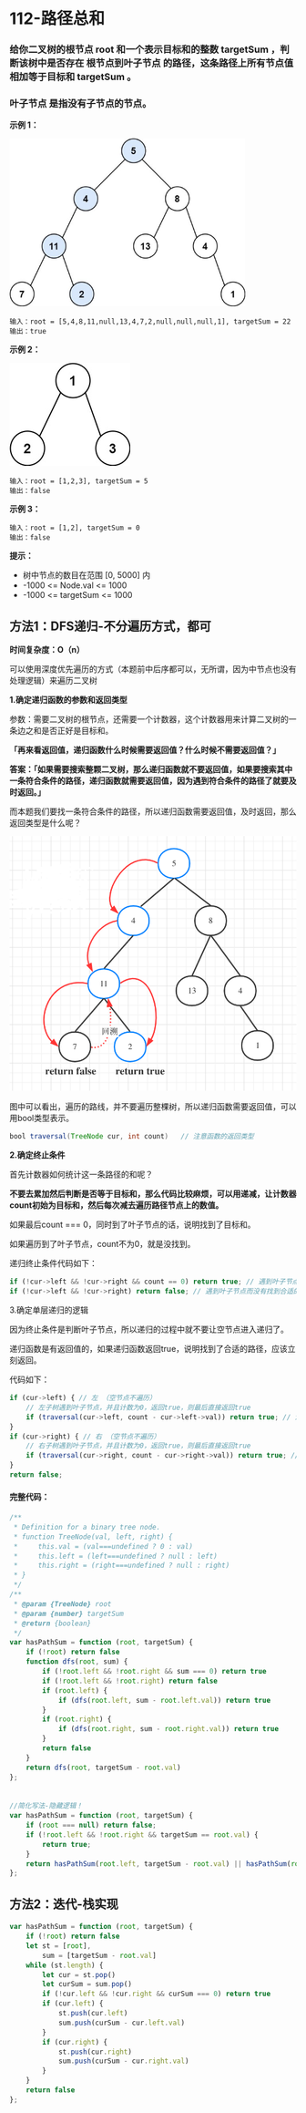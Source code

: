 # 112-路径总和

### 给你二叉树的根节点 root 和一个表示目标和的整数 targetSum ，判断该树中是否存在 根节点到叶子节点 的路径，这条路径上所有节点值相加等于目标和 targetSum 。

### 叶子节点 是指没有子节点的节点。

**示例 1：**

<img src="img/题目1.jpg" style="zoom:70%;" />

```
输入：root = [5,4,8,11,null,13,4,7,2,null,null,null,1], targetSum = 22
输出：true
```

**示例 2：**

<img src="img/题目2.jpg" />

```
输入：root = [1,2,3], targetSum = 5
输出：false
```

**示例 3：**

```
输入：root = [1,2], targetSum = 0
输出：false
```

**提示：**

- 树中节点的数目在范围 [0, 5000] 内
- -1000 <= Node.val <= 1000
- -1000 <= targetSum <= 1000



## 方法1：DFS递归-不分遍历方式，都可

**时间复杂度：O（n）**

可以使用深度优先遍历的方式（本题前中后序都可以，无所谓，因为中节点也没有处理逻辑）来遍历二叉树

**1.确定递归函数的参数和返回类型**

参数：需要二叉树的根节点，还需要一个计数器，这个计数器用来计算二叉树的一条边之和是否正好是目标和。

**「再来看返回值，递归函数什么时候需要返回值？什么时候不需要返回值？」**

**答案：「如果需要搜索整颗二叉树，那么递归函数就不要返回值，如果要搜索其中一条符合条件的路径，递归函数就需要返回值，因为遇到符合条件的路径了就要及时返回。」**

而本题我们要找一条符合条件的路径，所以递归函数需要返回值，及时返回，那么返回类型是什么呢？

<img src="img/图解.png" style="zoom:80%;" />

图中可以看出，遍历的路线，并不要遍历整棵树，所以递归函数需要返回值，可以用bool类型表示。

```java
bool traversal(TreeNode cur, int count)   // 注意函数的返回类型
```

**2.确定终止条件**

首先计数器如何统计这一条路径的和呢？

**不要去累加然后判断是否等于目标和，那么代码比较麻烦，可以用递减，让计数器count初始为目标和，然后每次减去遍历路径节点上的数值。**

如果最后count === 0，同时到了叶子节点的话，说明找到了目标和。

如果遍历到了叶子节点，count不为0，就是没找到。

递归终止条件代码如下：

```js
if (!cur->left && !cur->right && count == 0) return true; // 遇到叶子节点，并且计数为0
if (!cur->left && !cur->right) return false; // 遇到叶子节点而没有找到合适的边，直接返回
```

3.确定单层递归的逻辑

因为终止条件是判断叶子节点，所以递归的过程中就不要让空节点进入递归了。

递归函数是有返回值的，如果递归函数返回true，说明找到了合适的路径，应该立刻返回。

代码如下：

```js
if (cur->left) { // 左 （空节点不遍历）
    // 左子树遇到叶子节点，并且计数为0，返回true，则最后直接返回true
    if (traversal(cur->left, count - cur->left->val)) return true; // 注意这里有回溯的逻辑
}
if (cur->right) { // 右 （空节点不遍历）
    // 右子树遇到叶子节点，并且计数为0，返回true，则最后直接返回true
    if (traversal(cur->right, count - cur->right->val)) return true; // 注意这里有回溯的逻辑
}
return false;
```

#### 完整代码：

```js
/**
 * Definition for a binary tree node.
 * function TreeNode(val, left, right) {
 *     this.val = (val===undefined ? 0 : val)
 *     this.left = (left===undefined ? null : left)
 *     this.right = (right===undefined ? null : right)
 * }
 */
/**
 * @param {TreeNode} root
 * @param {number} targetSum
 * @return {boolean}
 */
var hasPathSum = function (root, targetSum) {
    if (!root) return false
    function dfs(root, sum) {
        if (!root.left && !root.right && sum === 0) return true
        if (!root.left && !root.right) return false
        if (root.left) {
            if (dfs(root.left, sum - root.left.val)) return true
        }
        if (root.right) {
            if (dfs(root.right, sum - root.right.val)) return true
        }
        return false
    }
    return dfs(root, targetSum - root.val)
};


//简化写法-隐藏逻辑！
var hasPathSum = function (root, targetSum) {
    if (root === null) return false;
    if (!root.left && !root.right && targetSum == root.val) {
        return true;
    }
    return hasPathSum(root.left, targetSum - root.val) || hasPathSum(root.right, targetSum - root.val);
};
```

## 方法2：迭代-栈实现

```js
var hasPathSum = function (root, targetSum) {
    if (!root) return false
    let st = [root],
        sum = [targetSum - root.val]
    while (st.length) {
        let cur = st.pop()
        let curSum = sum.pop()
        if (!cur.left && !cur.right && curSum === 0) return true
        if (cur.left) {
            st.push(cur.left)
            sum.push(curSum - cur.left.val)
        }
        if (cur.right) {
            st.push(cur.right)
            sum.push(curSum - cur.right.val)
        }
    }
    return false
};
```

